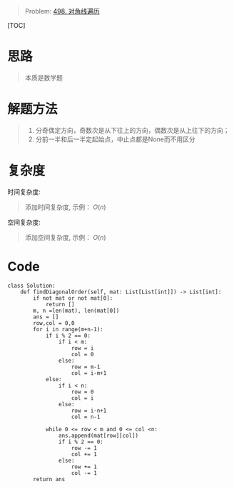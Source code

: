
> Problem: [498. 对角线遍历](https://leetcode.cn/problems/diagonal-traverse/description/)

[TOC]

# 思路

> 本质是数学题

# 解题方法

> 1. 分奇偶定方向，奇数次是从下往上的方向，偶数次是从上往下的方向；
> 2. 分前一半和后一半定起始点，中止点都是None而不用区分

# 复杂度

时间复杂度:
> 添加时间复杂度, 示例： $O(n)$

空间复杂度:
> 添加空间复杂度, 示例： $O(n)$



# Code
```Python3 []
class Solution:
    def findDiagonalOrder(self, mat: List[List[int]]) -> List[int]:
        if not mat or not mat[0]:
            return []
        m, n =len(mat), len(mat[0])
        ans = []
        row,col = 0,0
        for i in range(m+n-1):
            if i % 2 == 0:
                if i < m:
                    row = i
                    col = 0
                else:
                    row = m-1
                    col = i-m+1
            else:
                if i < n:
                    row = 0
                    col = i
                else:
                    row = i-n+1
                    col = n-1

            while 0 <= row < m and 0 <= col <n:
                ans.append(mat[row][col])
                if i % 2 == 0:
                    row -= 1
                    col += 1
                else:
                    row += 1
                    col -= 1
        return ans
```
  
